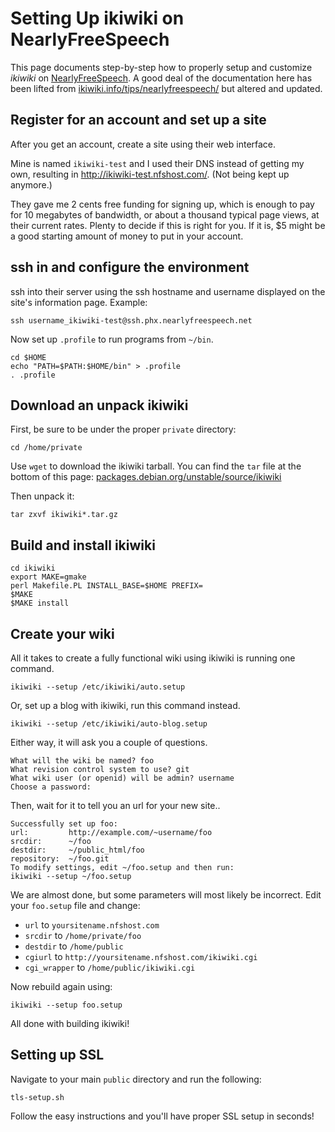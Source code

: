 # Setting Up ikiwiki on NearlyFreeSpeech

This page documents step-by-step how to properly setup and customize *ikiwiki* on [NearlyFreeSpeech](https://nearlyfreespeech.net). A good deal of the documentation here has been lifted from [ikiwiki.info/tips/nearlyfreespeech/](https://ikiwiki.info/tips/nearlyfreespeech/) but altered and updated.

## Register for an account and set up a site

After you get an account, create a site using their web interface.

Mine is named `ikiwiki-test` and I used their DNS instead of getting my own, resulting in http://ikiwiki-test.nfshost.com/. (Not being kept up anymore.)

They gave me 2 cents free funding for signing up, which is enough to pay for 10 megabytes of bandwidth, or about a thousand typical page views, at their current rates. Plenty to decide if this is right for you. If it is, $5 might be a good starting amount of money to put in your account.

## ssh in and configure the environment

ssh into their server using the ssh hostname and username displayed on the site's information page. Example:

    ssh username_ikiwiki-test@ssh.phx.nearlyfreespeech.net

Now set up `.profile` to run programs from `~/bin`.

    cd $HOME
    echo "PATH=$PATH:$HOME/bin" > .profile
    . .profile

## Download an unpack ikiwiki

First, be sure to be under the proper `private` directory:

    cd /home/private

Use `wget` to download the ikiwiki tarball. You can find the `tar` file at the bottom of this page: [packages.debian.org/unstable/source/ikiwiki](https://packages.debian.org/unstable/source/ikiwiki)

Then unpack it:

    tar zxvf ikiwiki*.tar.gz

## Build and install ikiwiki

    cd ikiwiki
    export MAKE=gmake
    perl Makefile.PL INSTALL_BASE=$HOME PREFIX=
    $MAKE
    $MAKE install

## Create your wiki

All it takes to create a fully functional wiki using ikiwiki is running one command.

    ikiwiki --setup /etc/ikiwiki/auto.setup

Or, set up a blog with ikiwiki, run this command instead.

    ikiwiki --setup /etc/ikiwiki/auto-blog.setup

Either way, it will ask you a couple of questions.

    What will the wiki be named? foo
    What revision control system to use? git
    What wiki user (or openid) will be admin? username
    Choose a password:

Then, wait for it to tell you an url for your new site..

    Successfully set up foo:
    url:         http://example.com/~username/foo
    srcdir:      ~/foo
    destdir:     ~/public_html/foo
    repository:  ~/foo.git
    To modify settings, edit ~/foo.setup and then run:
    ikiwiki --setup ~/foo.setup

We are almost done, but some parameters will most likely be incorrect. Edit your `foo.setup` file and change:

- `url` to `yoursitename.nfshost.com`
- `srcdir` to `/home/private/foo`
- `destdir` to `/home/public`
- `cgiurl` to `http://yoursitename.nfshost.com/ikiwiki.cgi`
- `cgi_wrapper` to `/home/public/ikiwiki.cgi`

Now rebuild again using:


    ikiwiki --setup foo.setup


All done with building ikiwiki!

## Setting up SSL

Navigate to your main `public` directory and run the following:


    tls-setup.sh


Follow the easy instructions and you'll have proper SSL setup in seconds!

